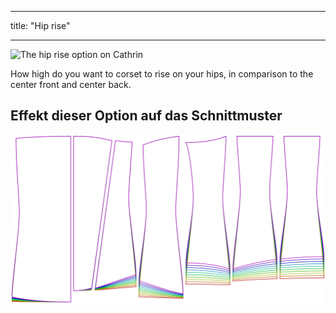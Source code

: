 - - -
title: "Hip rise"
- - -

![The hip rise option on Cathrin](./hiprise.svg)

How high do you want to corset to rise on your hips, in comparison to the center front and center back.

## Effekt dieser Option auf das Schnittmuster

![This image shows the effect of this option by superimposing several variants that have a different value for this option](cathrin_hiprise_sample.svg "Effect of this option on the pattern")
